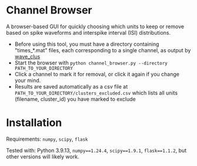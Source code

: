 # Channel Browser

A browser-based GUI for quickly choosing which units to keep or remove based on spike waveforms and interspike interval (ISI) distributions.
- Before using this tool, you must have a directory containing "times_*.mat" files, each corresponding to a single channel, as output by [wave_clus](https://github.com/csn-le/wave_clus)
- Start the browser with `python channel_browser.py --directory PATH_TO_YOUR_DIRECTORY`
- Click a channel to mark it for removal, or click it again if you change your mind.
- Results are saved automatically as a csv file at `PATH_TO_YOUR_DIRECTORY/clusters_excluded.csv` which lists all units (filename, cluster_id) you have marked to exclude

# Installation

Requirements: `numpy`, `scipy`, `flask`

Tested with: Python 3.9.13, `numpy==1.24.4`, `scipy==1.9.1`, `flask==1.1.2`, but other versions will likely work.
